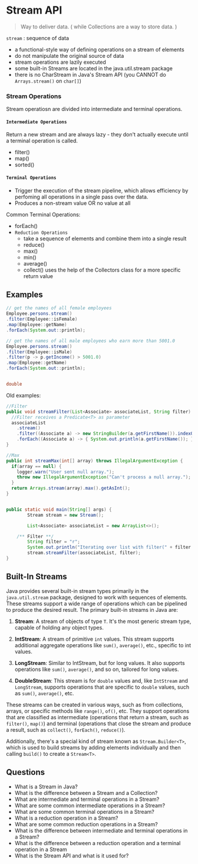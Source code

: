 # Stream API
> Way to deliver data. ( while Collections are a way to store data. )

`stream` : sequence of data

- a functional-style way of defining operations on a stream of elements
- do not manipulate the original source of data
- stream operations are lazily executed
- some built-in Streams are located in the java.util.stream package
- there is no CharStream in Java's Stream API (you CANNOT do `Arrays.stream()` on `char[]`)


### Stream Operations
Stream operatiosn are divided into intermediate and terminal operations.

#### `Intermediate Operations`
Return a new stream and are always lazy - they don't actually execute until a terminal operation is called.

- filter()
- map()
- sorted()

#### `Terminal Operations` 
- Trigger the execution of the stream pipeline, which allows efficiency by perfoming all operations in a single pass over the data.
- Produces a non-stream value OR no value at all

Common Terminal Operations:
- forEach()
- `Reduction Operations` 
  - take a sequence of elements and combine them into a single result
  - reduce()
  - max()
  - min()
  - average()
  - collect() uses the help of the Collectors class for a more specific return value

## Examples

```java
// get the names of all female employees
Employee.persons.stream()
.filter(Employee::isFemale)
.map(Employee::getName)
.forEach(System.out::println);

// get the names of all male employees who earn more than 5001.0
Employee.persons.stream()
.filter(Employee::isMale)
.filter(p -> p.getIncome() > 5001.0)
.map(Employee::getName)
.forEach(System.out::println);


double
```

Old examples:
```java
//Filter
public void streamFilter(List<Associate> associateList, String filter) {
  //Filter receives a Predicate<T> as parameter
  associateList
    .stream()
    .filter((Associate a) -> new StringBuilder(a.getFirstName()).indexOf(filter) != -1)
    .forEach((Associate a) -> { System.out.println(a.getFirstName()); });
}

//Max
public int streamMax(int[] array) throws IllegalArgumentException {
  if(array == null) {
    logger.warn("User sent null array.");
    throw new IllegalArgumentException("Can't process a null array.");
  }
  return Arrays.stream(array).max().getAsInt();
}


public static void main(String[] args) {
		Stream stream = new Stream();

		List<Associate> associateList = new ArrayList<>();

    /** Filter **/
		String filter = "r";
		System.out.println("Iterating over list with filter(" + filter + ")");
		stream.streamFilter(associateList, filter);
}

```

## Built-In Streams

Java provides several built-in stream types primarily in the `java.util.stream` package, designed to work with sequences of elements. These streams support a wide range of operations which can be pipelined to produce the desired result. The primary built-in streams in Java are:

1. **Stream<T>**: A stream of objects of type `T`. It's the most generic stream type, capable of holding any object types.

2. **IntStream**: A stream of primitive `int` values. This stream supports additional aggregate operations like `sum()`, `average()`, etc., specific to int values.

3. **LongStream**: Similar to IntStream, but for long values. It also supports operations like `sum()`, `average()`, and so on, tailored for long values.

4. **DoubleStream**: This stream is for `double` values and, like `IntStream` and `LongStream`, supports operations that are specific to `double` values, such as `sum()`, `average()`, etc.

These streams can be created in various ways, such as from collections, arrays, or specific methods like `range()`, `of()`, etc. They support operations that are classified as intermediate (operations that return a stream, such as `filter()`, `map()`) and terminal (operations that close the stream and produce a result, such as `collect()`, `forEach()`, `reduce()`).

Additionally, there's a special kind of stream known as `Stream.Builder<T>`, which is used to build streams by adding elements individually and then calling `build()` to create a `Stream<T>`.

## Questions

- What is a Stream in Java?
- What is the difference between a Stream and a Collection?
- What are intermediate and terminal operations in a Stream?
- What are some common intermediate operations in a Stream?
- What are some common terminal operations in a Stream?
- What is a reduction operation in a Stream?
- What are some common reduction operations in a Stream?
- What is the difference between intermediate and terminal operations in a Stream?
- What is the difference between a reduction operation and a terminal operation in a Stream
- What is the Stream API and what is it used for?